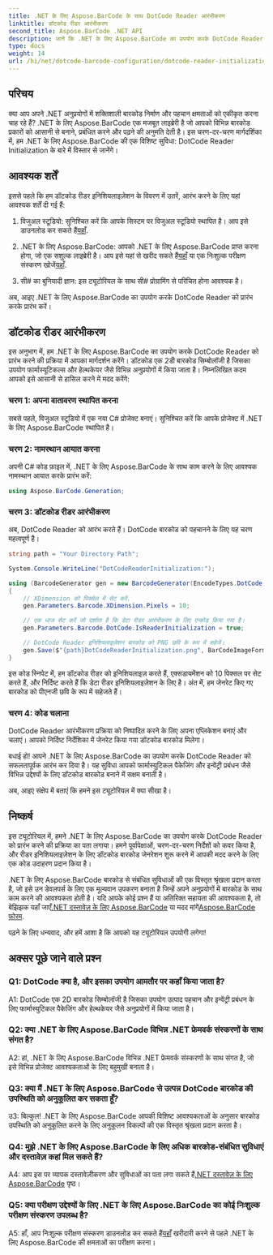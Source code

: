 ```yaml
---
title: .NET के लिए Aspose.BarCode के साथ DotCode Reader आरंभीकरण
linktitle: डॉटकोड रीडर आरंभीकरण
second_title: Aspose.BarCode .NET API
description: जानें कि .NET के लिए Aspose.BarCode का उपयोग करके DotCode Reader को कैसे आरंभ किया जाए। विभिन्न अनुप्रयोगों के लिए आसानी से डॉटकोड बारकोड बनाएं।
type: docs
weight: 14
url: /hi/net/dotcode-barcode-configuration/dotcode-reader-initialization/
---
```

## परिचय

क्या आप अपने .NET अनुप्रयोगों में शक्तिशाली बारकोड निर्माण और पहचान क्षमताओं को एकीकृत करना चाह रहे हैं? .NET के लिए Aspose.BarCode एक मजबूत लाइब्रेरी है जो आपको विभिन्न बारकोड प्रकारों को आसानी से बनाने, प्रबंधित करने और पढ़ने की अनुमति देती है। इस चरण-दर-चरण मार्गदर्शिका में, हम .NET के लिए Aspose.BarCode की एक विशिष्ट सुविधा: DotCode Reader Initialization के बारे में विस्तार से जानेंगे।

## आवश्यक शर्तें

इससे पहले कि हम डॉटकोड रीडर इनिशियलाइज़ेशन के विवरण में उतरें, आरंभ करने के लिए यहां आवश्यक शर्तें दी गई हैं:

1.  विजुअल स्टूडियो: सुनिश्चित करें कि आपके सिस्टम पर विजुअल स्टूडियो स्थापित है। आप इसे डाउनलोड कर सकते हैं[यहाँ](https://visualstudio.microsoft.com/).

2.  .NET के लिए Aspose.BarCode: आपको .NET के लिए Aspose.BarCode प्राप्त करना होगा, जो एक सशुल्क लाइब्रेरी है। आप इसे यहां से खरीद सकते हैं[यहाँ](https://purchase.aspose.com/buy) या एक निःशुल्क परीक्षण संस्करण खोजें[यहाँ](https://releases.aspose.com/).

3. सी# का बुनियादी ज्ञान: इस ट्यूटोरियल के साथ सी# प्रोग्रामिंग से परिचित होना आवश्यक है।

अब, आइए .NET के लिए Aspose.BarCode का उपयोग करके DotCode Reader को प्रारंभ करके प्रारंभ करें।

## डॉटकोड रीडर आरंभीकरण

इस अनुभाग में, हम .NET के लिए Aspose.BarCode का उपयोग करके DotCode Reader को प्रारंभ करने की प्रक्रिया में आपका मार्गदर्शन करेंगे। डॉटकोड एक 2डी बारकोड सिम्बोलॉजी है जिसका उपयोग फार्मास्यूटिकल्स और हेल्थकेयर जैसे विभिन्न अनुप्रयोगों में किया जाता है। निम्नलिखित कदम आपको इसे आसानी से हासिल करने में मदद करेंगे:

### चरण 1: अपना वातावरण स्थापित करना

सबसे पहले, विजुअल स्टूडियो में एक नया C# प्रोजेक्ट बनाएं। सुनिश्चित करें कि आपके प्रोजेक्ट में .NET के लिए Aspose.BarCode स्थापित है।

### चरण 2: नामस्थान आयात करना

अपनी C# कोड फ़ाइल में, .NET के लिए Aspose.BarCode के साथ काम करने के लिए आवश्यक नामस्थान आयात करके प्रारंभ करें:

```csharp
using Aspose.BarCode.Generation;
```

### चरण 3: डॉटकोड रीडर आरंभीकरण

अब, DotCode Reader को आरंभ करते हैं। DotCode बारकोड को पहचानने के लिए यह चरण महत्वपूर्ण है।

```csharp
string path = "Your Directory Path";

System.Console.WriteLine("DotCodeReaderInitialization:");

using (BarcodeGenerator gen = new BarcodeGenerator(EncodeTypes.DotCode, "Aspose"))
{
    // XDimension को पिक्सेल में सेट करें.
    gen.Parameters.Barcode.XDimension.Pixels = 10;

    // एक ध्वज सेट करें जो दर्शाता है कि डेटा रीडर आरंभीकरण के लिए एन्कोड किया गया है।
    gen.Parameters.Barcode.DotCode.IsReaderInitialization = true;

    // DotCode Reader इनिशियलाइज़ेशन बारकोड को PNG छवि के रूप में सहेजें।
    gen.Save($"{path}DotCodeReaderInitialization.png", BarCodeImageFormat.Png);
}
```

इस कोड स्निपेट में, हम डॉटकोड रीडर को इनिशियलाइज़ करते हैं, एक्सडायमेंशन को 10 पिक्सल पर सेट करते हैं, और निर्दिष्ट करते हैं कि डेटा रीडर इनिशियलाइज़ेशन के लिए है। अंत में, हम जेनरेट किए गए बारकोड को पीएनजी छवि के रूप में सहेजते हैं।

### चरण 4: कोड चलाना

DotCode Reader आरंभीकरण प्रक्रिया को निष्पादित करने के लिए अपना एप्लिकेशन बनाएं और चलाएं। आपको निर्दिष्ट निर्देशिका में जेनरेट किया गया डॉटकोड बारकोड मिलेगा।

बधाई हो! आपने .NET के लिए Aspose.BarCode का उपयोग करके DotCode Reader को सफलतापूर्वक आरंभ कर दिया है। यह सुविधा आपको फार्मास्युटिकल पैकेजिंग और इन्वेंट्री प्रबंधन जैसे विभिन्न उद्देश्यों के लिए डॉटकोड बारकोड बनाने में सक्षम बनाती है।

अब, आइए संक्षेप में बताएं कि हमने इस ट्यूटोरियल में क्या सीखा है।

## निष्कर्ष

इस ट्यूटोरियल में, हमने .NET के लिए Aspose.BarCode का उपयोग करके DotCode Reader को प्रारंभ करने की प्रक्रिया का पता लगाया। हमने पूर्वापेक्षाओं, चरण-दर-चरण निर्देशों को कवर किया है, और रीडर इनिशियलाइज़ेशन के लिए डॉटकोड बारकोड जेनरेशन शुरू करने में आपकी मदद करने के लिए एक कोड उदाहरण प्रदान किया है।

.NET के लिए Aspose.BarCode बारकोड से संबंधित सुविधाओं की एक विस्तृत श्रृंखला प्रदान करता है, जो इसे उन डेवलपर्स के लिए एक मूल्यवान उपकरण बनाता है जिन्हें अपने अनुप्रयोगों में बारकोड के साथ काम करने की आवश्यकता होती है। यदि आपके कोई प्रश्न हैं या अतिरिक्त सहायता की आवश्यकता है, तो बेझिझक यहाँ जाएँ[.NET दस्तावेज़ के लिए Aspose.BarCode](https://reference.aspose.com/barcode/net/) या मदद मांगें[Aspose.BarCode फोरम](https://forum.aspose.com/c/barcode/13).

पढ़ने के लिए धन्यवाद, और हमें आशा है कि आपको यह ट्यूटोरियल उपयोगी लगेगा!

## अक्सर पूछे जाने वाले प्रश्न

### Q1: DotCode क्या है, और इसका उपयोग आमतौर पर कहाँ किया जाता है?

A1: DotCode एक 2D बारकोड सिम्बोलॉजी है जिसका उपयोग उत्पाद पहचान और इन्वेंट्री प्रबंधन के लिए फार्मास्युटिकल पैकेजिंग और हेल्थकेयर जैसे अनुप्रयोगों में किया जाता है।

### Q2: क्या .NET के लिए Aspose.BarCode विभिन्न .NET फ्रेमवर्क संस्करणों के साथ संगत है?

A2: हां, .NET के लिए Aspose.BarCode विभिन्न .NET फ्रेमवर्क संस्करणों के साथ संगत है, जो इसे विभिन्न प्रोजेक्ट आवश्यकताओं के लिए बहुमुखी बनाता है।

### Q3: क्या मैं .NET के लिए Aspose.BarCode से उत्पन्न DotCode बारकोड की उपस्थिति को अनुकूलित कर सकता हूँ?

उ3: बिल्कुल! .NET के लिए Aspose.BarCode आपकी विशिष्ट आवश्यकताओं के अनुसार बारकोड उपस्थिति को अनुकूलित करने के लिए अनुकूलन विकल्पों की एक विस्तृत श्रृंखला प्रदान करता है।

### Q4: मुझे .NET के लिए Aspose.BarCode के लिए अधिक बारकोड-संबंधित सुविधाएं और दस्तावेज़ कहां मिल सकते हैं?

 A4: आप इस पर व्यापक दस्तावेज़ीकरण और सुविधाओं का पता लगा सकते हैं[.NET दस्तावेज़ के लिए Aspose.BarCode](https://reference.aspose.com/barcode/net/) पृष्ठ।

### Q5: क्या परीक्षण उद्देश्यों के लिए .NET के लिए Aspose.BarCode का कोई निःशुल्क परीक्षण संस्करण उपलब्ध है?

 A5: हाँ, आप निःशुल्क परीक्षण संस्करण डाउनलोड कर सकते हैं[यहाँ](https://releases.aspose.com/) खरीदारी करने से पहले .NET के लिए Aspose.BarCode की क्षमताओं का परीक्षण करना।